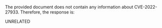 The provided document does not contain any information about CVE-2022-27933. Therefore, the response is:

UNRELATED